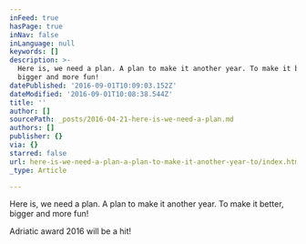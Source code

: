 ```yaml
---
inFeed: true
hasPage: true
inNav: false
inLanguage: null
keywords: []
description: >-
  Here is, we need a plan. A plan to make it another year. To make it better,
  bigger and more fun!
datePublished: '2016-09-01T10:09:03.152Z'
dateModified: '2016-09-01T10:08:38.544Z'
title: ''
author: []
sourcePath: _posts/2016-04-21-here-is-we-need-a-plan.md
authors: []
publisher: {}
via: {}
starred: false
url: here-is-we-need-a-plan-a-plan-to-make-it-another-year-to/index.html
_type: Article

---
```

Here is, we need a plan. A plan to make it another year. To make it better, bigger and more fun!

Adriatic award 2016 will be a hit!